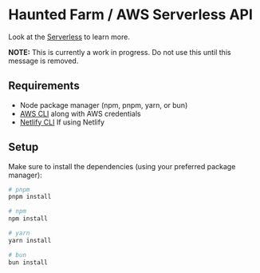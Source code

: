 # Haunted Farm / AWS Serverless API

Look at the [Serverless](https://www.serverless.com/framework/docs) to learn more.

**NOTE:** This is currently a work in progress. Do not use this until this message is removed.

## Requirements

- Node package manager (npm, pnpm, yarn, or bun)
- [AWS CLI](https://aws.amazon.com/cli/) along with AWS credentials
- [Netlify CLI](https://www.netlify.com/platform/core/cli/#install) If using Netlify

## Setup

Make sure to install the dependencies (using your preferred package manager):

```bash
# pnpm
pnpm install

# npm
npm install

# yarn
yarn install

# bun
bun install
```
